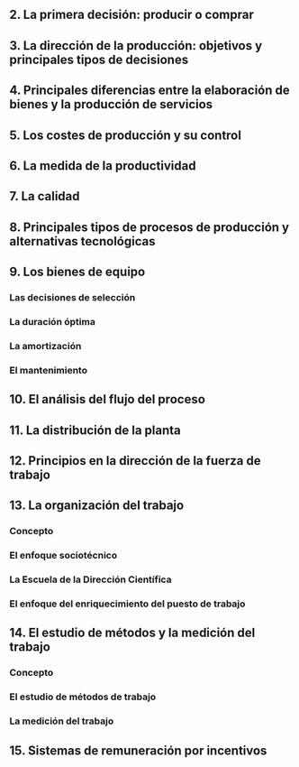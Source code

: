 ## 2. La primera decisión: producir o comprar
## 3. La dirección de la producción: objetivos y principales tipos de decisiones
## 4. Principales diferencias entre la elaboración de bienes y la producción de servicios
## 5. Los costes de producción y su control
## 6. La medida de la productividad
## 7. La calidad
## 8. Principales tipos de procesos de producción y alternativas tecnológicas
## 9. Los bienes de equipo
### Las decisiones de selección
### La duración óptima
### La amortización
### El mantenimiento
## 10. El análisis del flujo del proceso
## 11. La distribución de la planta
## 12. Principios en la dirección de la fuerza de trabajo
## 13. La organización del trabajo
### Concepto
### El enfoque sociotécnico
### La Escuela de la Dirección Científica
### El enfoque del enriquecimiento del puesto de trabajo
## 14. El estudio de métodos y la medición del trabajo
### Concepto
### El estudio de métodos de trabajo
### La medición del trabajo
## 15. Sistemas de remuneración por incentivos